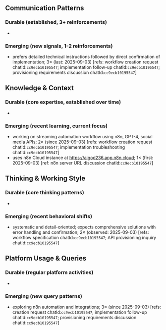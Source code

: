 ## Communication Patterns
### Durable (established, 3+ reinforcements)
-
### Emerging (new signals, 1-2 reinforcements)
- prefers detailed technical instructions followed by direct confirmation of implementation; 3× (last: 2025-09-03) [refs: workflow creation request chatId:`cc9ecb10195547`; implementation follow-up chatId:`cc9ecb10195547`; provisioning requirements discussion chatId:`cc9ecb10195547`]

## Knowledge & Context
### Durable (core expertise, established over time)
-
### Emerging (recent learning, current focus)
- working on streaming automation workflow using n8n, GPT-4, social media APIs; 2× (since 2025-09-03) [refs: workflow creation request chatId:`cc9ecb10195547`; implementation troubleshooting chatId:`cc9ecb10195547`]
- uses n8n Cloud instance at https://aigod236.app.n8n.cloud; 1× (first: 2025-09-03) [ref: n8n server URL discussion chatId:`cc9ecb10195547`]

## Thinking & Working Style
### Durable (core thinking patterns)
-
### Emerging (recent behavioral shifts)
- systematic and detail-oriented; expects comprehensive solutions with error handling and confirmation; 2× (observed: 2025-09-03) [refs: workflow specification chatId:`cc9ecb10195547`; API provisioning inquiry chatId:`cc9ecb10195547`]

## Platform Usage & Queries
### Durable (regular platform activities)
-
### Emerging (new query patterns)
- exploring n8n automation and integrations; 3× (since 2025-09-03) [refs: creation request chatId:`cc9ecb10195547`; implementation follow-up chatId:`cc9ecb10195547`; provisioning requirements discussion chatId:`cc9ecb10195547`]